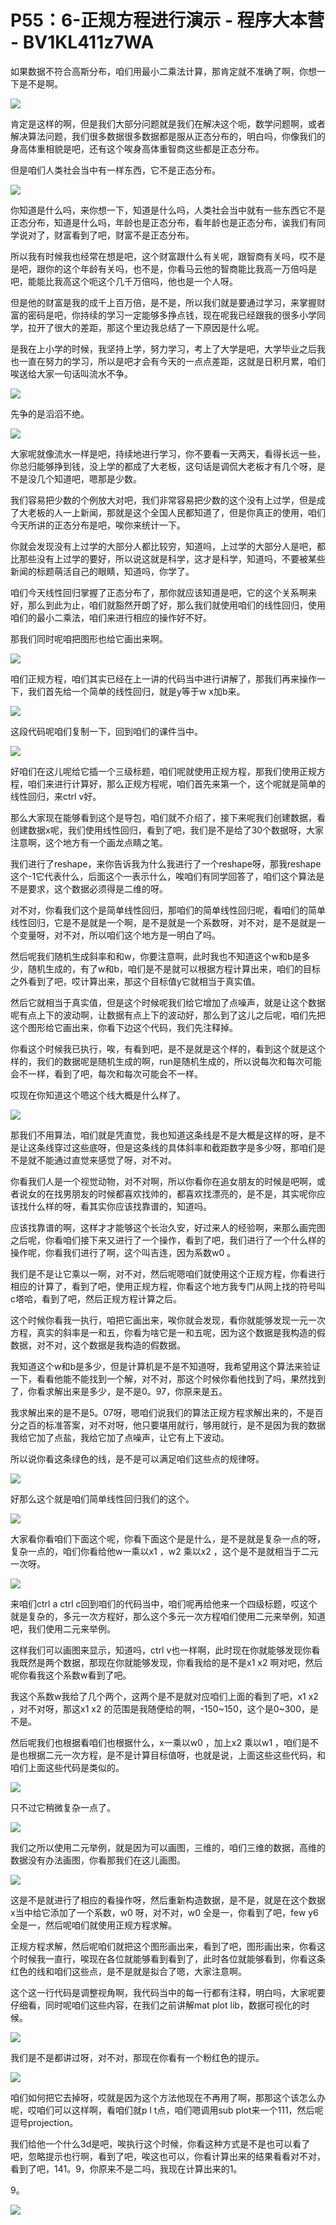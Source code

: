 # P55：6-正规方程进行演示 - 程序大本营 - BV1KL411z7WA

如果数据不符合高斯分布，咱们用最小二乘法计算，那肯定就不准确了啊，你想一下是不是啊。

![](img/737b71341ec83c572026f78f9eb9fe9d_1.png)

肯定是这样的啊，但是我们大部分问题就是我们在解决这个呃，数学问题啊，或者解决算法问题，我们很多数据很多数据都是服从正态分布的，明白吗，你像我们的身高体重相貌是吧，还有这个唉身高体重智商这些都是正态分布。

但是咱们人类社会当中有一样东西，它不是正态分布。

![](img/737b71341ec83c572026f78f9eb9fe9d_3.png)

你知道是什么吗，来你想一下，知道是什么吗，人类社会当中就有一些东西它不是正态分布，知道是什么吗，年龄也是正态分布，看年龄也是正态分布，诶我们有同学说对了，财富看到了吧，财富不是正态分布。

所以我有时候我也经常在想是吧，这个财富跟什么有关呢，跟智商有关吗，哎不是是吧，跟你的这个年龄有关吗，也不是，你看马云他的智商能比我高一万倍吗是吧，能能比我高这个呃这个几千万倍吗，他也是一个人呀。

但是他的财富是我的成千上百万倍，是不是，所以我们就是要通过学习，来掌握财富的密码是吧，你持续的学习一定能够多挣点钱，现在呢我已经跟我的很多小学同学，拉开了很大的差距，那这个里边我总结了一下原因是什么呢。

是我在上小学的时候，我坚持上学，努力学习，考上了大学是吧，大学毕业之后我也一直在努力的学习，所以是吧才会有今天的一点点差距，这就是日积月累，咱们唉送给大家一句话叫流水不争。



![](img/737b71341ec83c572026f78f9eb9fe9d_5.png)

先争的是滔滔不绝。

![](img/737b71341ec83c572026f78f9eb9fe9d_7.png)

大家呢就像流水一样是吧，持续地进行学习，你不要看一天两天，看得长远一些，你总归能够挣到钱，没上学的都成了大老板，这句话是调侃大老板才有几个呀，是不是没几个知道吧，嗯那是少数。

我们容易把少数的个例放大对吧，我们非常容易把少数的这个没有上过学，但是成了大老板的人一上新闻，那就是这个全国人民都知道了，但是你真正的使用，咱们今天所讲的正态分布是吧，唉你来统计一下。

你就会发现没有上过学的大部分人都比较穷，知道吗，上过学的大部分人是吧，都比那些没有上过学的要好，所以说这就是科学，这才是科学，知道吗，不要被某些新闻的标题萌活自己的眼睛，知道吗，你学了。

咱们今天线性回归掌握了正态分布了，那你就应该知道是吧，它的这个关系啊来好，那么到此为止，咱们就豁然开朗了好，那么我们就使用咱们的线性回归，使用咱们的最小二乘法，咱们来进行相应的操作好不好。

那我们同时呢咱把图形也给它画出来啊。

![](img/737b71341ec83c572026f78f9eb9fe9d_9.png)

咱们正规方程，咱们其实已经在上一讲的代码当中进行讲解了，那我们再来操作一下，我们首先给一个简单的线性回归，就是y等于w x加b来。



![](img/737b71341ec83c572026f78f9eb9fe9d_11.png)

这段代码呢咱们复制一下，回到咱们的课件当中。

![](img/737b71341ec83c572026f78f9eb9fe9d_13.png)

好咱们在这儿呢给它插一个三级标题，咱们呢就使用正规方程，那我们使用正规方程，咱们来进行计算好，那么正规方程呢，咱们首先来第一个，这个呢就是简单的线性回归，来ctrl v好。

那么大家现在能够看到这个是导包，咱们就不介绍了，接下来呢我们创建数据，看创建数据x呢，我们使用线性回归，看到了吧，我们是不是给了30个数据呀，大家注意啊，这个地方有一个画龙点睛之笔。

我们进行了reshape，来你告诉我为什么我进行了一个reshape呀，那我reshape这个-1它代表什么，后面这个一表示什么，唉咱们有同学回答了，咱们这个算法是不是要求，这个数据必须得是二维的呀。

对不对，你看我们这个是简单线性回归，那咱们的简单线性回归呢，看咱们的简单线性回归，它是不是就是一个啊，是不是就是一个系数呀，对不对，是不是就是一个变量呀，对不对，所以咱们这个地方是一明白了吗。

然后呢我们随机生成斜率和和w，你要注意啊，此时我也不知道这个w和b是多少，随机生成的，有了w和b，咱们是不是就可以根据方程计算出来，咱们的目标之外看到了吧，哎计算出来，那这个目标值y它就相当于真实值。

然后它就相当于真实值，但是这个时候呢我们给它增加了点噪声，就是让这个数据呢有点上下的波动啊，让数据有点上下的波动好，那么到了这儿之后呢，咱们先把这个图形给它画出来，你看下边这个代码，我们先注释掉。

你看这个时候我已执行，唉，有看到吧，是不是就是这个样的，看到这个就是这个样的，我们的数据呢是随机生成的啊，run是随机生成的，所以说每次和每次可能会不一样，看到了吧，每次和每次可能会不一样。

哎现在你知道这个嗯这个线大概是什么样了。

![](img/737b71341ec83c572026f78f9eb9fe9d_15.png)

那我们不用算法，咱们就是凭直觉，我也知道这条线是不是大概是这样的呀，是不是让这条线穿过这些底呀，但是这条线的具体斜率和截距数字是多少呀，那咱们是不是就不能通过直觉来感觉了呀，对不对。

你看我们人是一个视觉动物，对不对啊，所以你看你在追女朋友的时候是吧啊，或者说女的在找男朋友的时候都喜欢找帅的，都喜欢找漂亮的，是不是，其实呢你应该找什么样的呀，看其实你应该找靠谱的，知道吗。

应该找靠谱的啊，这样才才能够这个长治久安，好过来人的经验啊，来那么画完图之后呢，你看咱们接下来又进行了一个操作，看到了吧，我们进行了一个什么样的操作呢，你看我们进行了啊，这个叫吉连，因为系数w0 。

我们是不是让它乘以一啊，对不对，然后呢嗯咱们就使用这个正规方程，你看进行相应的计算了，看到了吧，使用正规方程，你看这个地方我专门从网上找的符号叫c塔哈，看到了吧，然后正规方程计算之后。

这个时候你看我一执行，咱把它画出来，唉你就会发现，看你就能够发现一元一次方程，真实的斜率是一和五，你看为啥它是一和五呢，因为这个数据是我构造的假数据，对不对，这个数据是我构造的假数据。

我知道这个w和b是多少，但是计算机是不是不知道呀，我希望用这个算法来验证一下，看看他能不能找到一个解，对不对，那这个时候你看他找到了吗，果然找到了，你看求解出来是多少，是不是0。97，你原来是五。

我求解出来的是不是5。07呀，嗯咱们说我们的算法正规方程求解出来的，不是百分之百的标准答案，对不对呀，他只要堪用就行，够用就行，是不是因为我的数据我给它加了点盐，我给它加了点噪声，让它有上下波动。

所以说你看这条绿色的线，是不是可以满足咱们这些点的规律呀。

![](img/737b71341ec83c572026f78f9eb9fe9d_17.png)

好那么这个就是咱们简单线性回归我们的这个。

![](img/737b71341ec83c572026f78f9eb9fe9d_19.png)

大家看你看咱们下面这个呢，你看下面这个是是什么，是不是就是复杂一点的呀，复杂一点的，咱们你看给他w一乘以x1 ，w2 乘以x2 ，这个是不是就相当于二元一次呀。



![](img/737b71341ec83c572026f78f9eb9fe9d_21.png)

来咱们ctrl a ctrl c回到咱们的代码当中，咱们呢再给他来一个四级标题，哎这个就是复杂的，多元一次方程好，那么这个多元一次方程咱们使用二元来举例，知道吧，我们使用二元来举例。

这样我们可以画图来显示，知道吗，ctrl v也一样啊，此时现在你就能够发现你看我既然是两个数据，那现在你就能够发现，你看我给的是不是x1 x2 啊对吧，然后呢你看我这个系数w看到了吧。

我这个系数w我给了几个两个，这两个是不是就对应咱们上面的看到了吧，x1 x2 ，对不对呀，那这x1 x2 的范围是我随便给的啊，-150~150，这个是0~300，是不是。

然后呢我们也根据看咱们也根据什么，x一乘以w0 ，加上x2 乘以w1 ，咱们是不是也根据二元一次方程，是不是计算目标值呀，也就是说，上面这些这些代码，和咱们上面这些代码是类似的。



![](img/737b71341ec83c572026f78f9eb9fe9d_23.png)

只不过它稍微复杂一点了。

![](img/737b71341ec83c572026f78f9eb9fe9d_25.png)

我们之所以使用二元举例，就是因为可以画图，三维的，咱们三维的数据，高维的数据没有办法画图，你看那我们在这儿画图。



![](img/737b71341ec83c572026f78f9eb9fe9d_27.png)

这是不是就进行了相应的看操作呀，然后重新构造数据，是不是，就是在这个数据x当中给它添加了一个系数，w0 呀，对不对，w0 全是一，你看到了吧，few y6 全是一，然后呢咱们就使用正规方程求解。

正规方程求解，然后呢咱们就把这个图形画出来，看到了吧，图形画出来，你看这个时候我一直行，唉现在各位就能够看到看到了，此时各位就能够看到，你看这条红色的线和咱们这些点，是不是就是拟合了嗯，大家注意啊。

这个这一行代码是调整视角啊，我代码当中的每一行都有注释，明白吗，大家呢要仔细看，同时呢咱们这些内容，在我们之前讲解mat plot lib，数据可视化的时候。



![](img/737b71341ec83c572026f78f9eb9fe9d_29.png)

我们是不是都讲过呀，对不对，那现在你看有一个粉红色的提示。

![](img/737b71341ec83c572026f78f9eb9fe9d_31.png)

咱们如何把它去掉呀，哎就是因为这个方法他现在不再用了啊，那那这个该怎么办呢，哎咱们可以这样啊，看咱们就p l t点，咱们嗯调用sub plot来一个111，然后呢逗号projection。

我们给他一个什么3d是吧，唉执行这个时候，你看这种方式是不是也可以看了吧，忽略提示也行啊，看到了吧，唉这也可以，你看计算出来的结果看看对不对，看到了吧，141。9，你原来不是二吗，我现在计算出来的1。

9。

![](img/737b71341ec83c572026f78f9eb9fe9d_33.png)